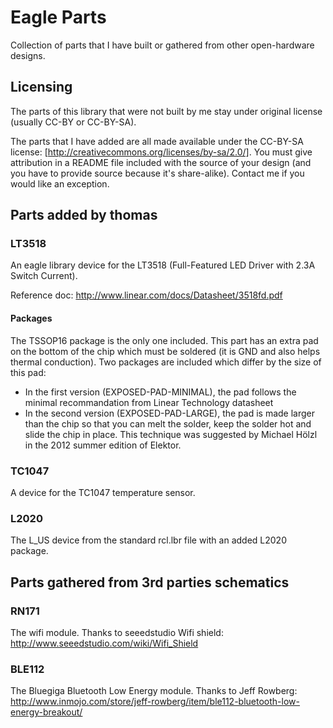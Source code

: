 Eagle Parts
===========

Collection of parts that I have built or gathered from other open-hardware designs.

## Licensing

The parts of this library that were not built by me stay under original license (usually CC-BY or CC-BY-SA).

The parts that I have added are all made available under the CC-BY-SA license: [http://creativecommons.org/licenses/by-sa/2.0/]. You must give attribution in a README file included with the source of your design (and you have to provide source because it's share-alike). Contact me if you would like an exception.

## Parts added by thomas

### LT3518
An eagle library device for the LT3518 (Full-Featured LED Driver with 2.3A Switch Current).

Reference doc: http://www.linear.com/docs/Datasheet/3518fd.pdf

#### Packages

The TSSOP16 package is the only one included. This part has an extra pad on the bottom of the chip which must be soldered (it is GND and also helps thermal conduction). Two packages are included which differ by the size of this pad:

* In the first version (EXPOSED-PAD-MINIMAL), the pad follows the minimal recommandation from Linear Technology datasheet
* In the second version (EXPOSED-PAD-LARGE), the pad is made larger than the chip so that you can melt the solder, keep the solder hot and slide the chip in place. This technique was suggested by Michael Hölzl in the 2012 summer edition of Elektor.

### TC1047

A device for the TC1047 temperature sensor.

### L2020

The L_US device from the standard rcl.lbr file with an added L2020 package.

## Parts gathered from 3rd parties schematics

### RN171

The wifi module. Thanks to seeedstudio Wifi shield: http://www.seeedstudio.com/wiki/Wifi_Shield

### BLE112

The Bluegiga Bluetooth Low Energy module. Thanks to Jeff Rowberg: http://www.inmojo.com/store/jeff-rowberg/item/ble112-bluetooth-low-energy-breakout/
